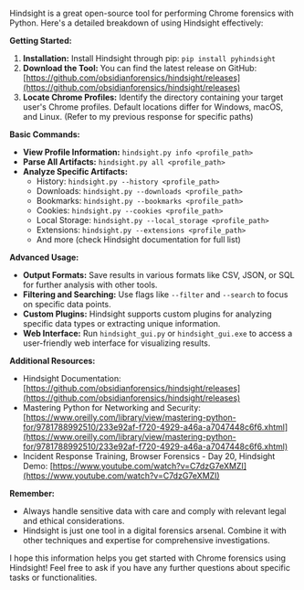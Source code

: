 Hindsight is a great open-source tool for performing Chrome forensics with Python. Here's a detailed breakdown of using Hindsight effectively:

**Getting Started:**

1. **Installation:** Install Hindsight through pip: `pip install pyhindsight`
2. **Download the Tool:** You can find the latest release on GitHub: [https://github.com/obsidianforensics/hindsight/releases](https://github.com/obsidianforensics/hindsight/releases)
3. **Locate Chrome Profiles:** Identify the directory containing your target user's Chrome profiles. Default locations differ for Windows, macOS, and Linux. (Refer to my previous response for specific paths)

**Basic Commands:**

- **View Profile Information:** `hindsight.py info <profile_path>`
- **Parse All Artifacts:** `hindsight.py all <profile_path>`
- **Analyze Specific Artifacts:**
    - History: `hindsight.py --history <profile_path>`
    - Downloads: `hindsight.py --downloads <profile_path>`
    - Bookmarks: `hindsight.py --bookmarks <profile_path>`
    - Cookies: `hindsight.py --cookies <profile_path>`
    - Local Storage: `hindsight.py --local_storage <profile_path>`
    - Extensions: `hindsight.py --extensions <profile_path>`
    - And more (check Hindsight documentation for full list)

**Advanced Usage:**

- **Output Formats:** Save results in various formats like CSV, JSON, or SQL for further analysis with other tools.
- **Filtering and Searching:** Use flags like `--filter` and `--search` to focus on specific data points.
- **Custom Plugins:** Hindsight supports custom plugins for analyzing specific data types or extracting unique information.
- **Web Interface:** Run `hindsight_gui.py` or `hindsight_gui.exe` to access a user-friendly web interface for visualizing results.

**Additional Resources:**

- Hindsight Documentation: [https://github.com/obsidianforensics/hindsight/releases](https://github.com/obsidianforensics/hindsight/releases)
- Mastering Python for Networking and Security: [https://www.oreilly.com/library/view/mastering-python-for/9781788992510/233e92af-f720-4929-a46a-a7047448c6f6.xhtml](https://www.oreilly.com/library/view/mastering-python-for/9781788992510/233e92af-f720-4929-a46a-a7047448c6f6.xhtml)
- Incident Response Training, Browser Forensics - Day 20, Hindsight Demo: [https://www.youtube.com/watch?v=C7dzG7eXMZI](https://www.youtube.com/watch?v=C7dzG7eXMZI)

**Remember:**

- Always handle sensitive data with care and comply with relevant legal and ethical considerations.
- Hindsight is just one tool in a digital forensics arsenal. Combine it with other techniques and expertise for comprehensive investigations.

I hope this information helps you get started with Chrome forensics using Hindsight! Feel free to ask if you have any further questions about specific tasks or functionalities.

